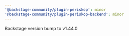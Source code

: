 ```yaml
---
'@backstage-community/plugin-periskop': minor
'@backstage-community/plugin-periskop-backend': minor
---
```


Backstage version bump to v1.44.0
